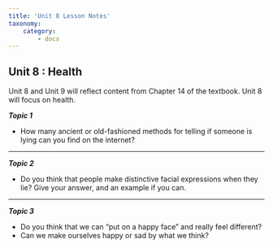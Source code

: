 ```yaml
---
title: 'Unit 8 Lesson Notes'
taxonomy:
    category:
        - docs
---
```


## Unit 8 : Health

Unit 8 and Unit 9 will reflect content from Chapter 14 of the textbook. Unit 8 will focus on health.

***Topic 1***

 - How many ancient or old-fashioned methods for telling if someone is lying can you find on the internet?

---

***Topic 2***

 - Do you think that people make distinctive facial expressions when they lie? Give your answer, and an example if you can.

---

***Topic 3***

 - Do you think that we can “put on a happy face” and really feel different?
 - Can we make ourselves happy or sad by what we think?
